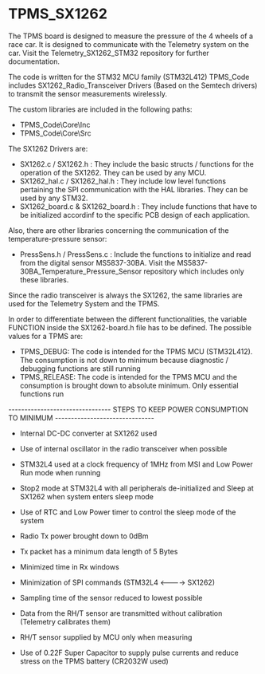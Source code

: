 # TPMS_SX1262
The TPMS board is designed to measure the pressure of the 4 wheels of a race car. It is designed to communicate with the Telemetry system on the car. Visit the Telemetry_SX1262_STM32 repository for further documentation. 

The code is written for the STM32 MCU family (STM32L412)
TPMS_Code includes SX1262_Radio_Transceiver Drivers (Based on the Semtech drivers) to transmit the sensor measurements wirelessly.


The custom libraries are included in the following paths:
- TPMS_Code\Core\Inc
- TPMS_Code\Core\Src


The SX1262 Drivers are:

* SX1262.c / SX1262.h : They include the basic structs / functions for the operation of the SX1262. They can be used by any MCU.
* SX1262_hal.c / SX1262_hal.h : They include low level functions pertaining the SPI communication with the HAL libraries. They can be used by any STM32.
* SX1262_board.c & SX1262_board.h : They include functions that have to be initialized accordinf to the specific PCB design of each application.


Also, there are other libraries concerning the communication of the temperature-pressure sensor:

* PressSens.h / PressSens.c : Include the functions to initialize and read from the digital sensor MS5837-30BA. Visit the MS5837-30BA_Temperature_Pressure_Sensor repository which includes only these libraries.


Since the radio transceiver is always the SX1262, the same libraries are used for the Telemetry System and the TPMS. 

In order to differentiate between the different functionalities, the variable FUNCTION inside the SX1262-board.h file has to be defined. The possible values for a TPMS are:

* TPMS_DEBUG: The code is intended for the TPMS MCU (STM32L412). The consumption is not down to minimum because diagnostic / debugging functions are still running
* TPMS_RELEASE: The code is intended for the TPMS MCU and the consumption is brought down to absolute minimum. Only essential functions run



--------------------------------  STEPS TO KEEP POWER CONSUMPTION TO MINIMUM  -------------------------------
* Internal DC-DC converter at SX1262 used
* Use of internal oscillator in the radio transceiver when possible
* STM32L4 used at a clock frequency of 1MHz from MSI and Low Power Run mode when running
* Stop2 mode at STM32L4 with all peripherals de-initialized and Sleep at SX1262 when system enters sleep mode
* Use of RTC and Low Power timer to control the sleep mode of the system
* Radio Tx power brought down to 0dBm
* Tx packet has a minimum data length of 5 Bytes
* Minimized time in Rx windows
* Minimization of SPI commands (STM32L4 <----> SX1262)
* Sampling time of the sensor reduced to lowest possible
* Data from the RH/T sensor are transmitted without calibration (Telemetry calibrates them)
* RH/T sensor supplied by MCU only when measuring

* Use of 0.22F Super Capacitor to supply pulse currents and reduce stress on the TPMS battery (CR2032W used) 